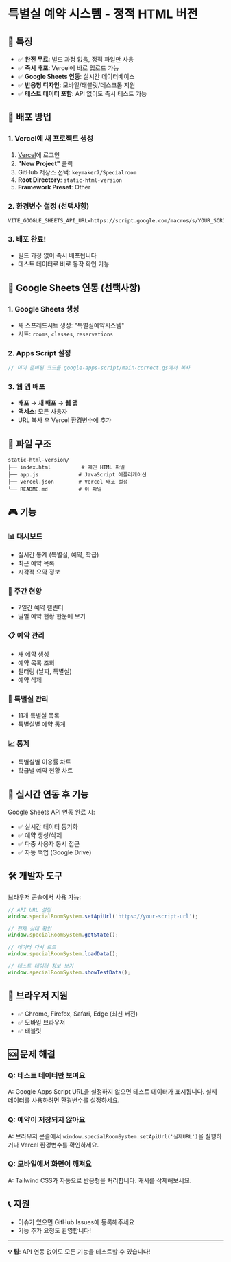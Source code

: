 # 특별실 예약 시스템 - 정적 HTML 버전

## 🎯 특징

- ✅ **완전 무료**: 빌드 과정 없음, 정적 파일만 사용
- ✅ **즉시 배포**: Vercel에 바로 업로드 가능
- ✅ **Google Sheets 연동**: 실시간 데이터베이스
- ✅ **반응형 디자인**: 모바일/태블릿/데스크톱 지원
- ✅ **테스트 데이터 포함**: API 없이도 즉시 테스트 가능

## 🚀 배포 방법

### 1. Vercel에 새 프로젝트 생성
1. [Vercel](https://vercel.com)에 로그인
2. **"New Project"** 클릭
3. GitHub 저장소 선택: `keymaker7/Specialroom`
4. **Root Directory**: `static-html-version`
5. **Framework Preset**: Other

### 2. 환경변수 설정 (선택사항)
```
VITE_GOOGLE_SHEETS_API_URL=https://script.google.com/macros/s/YOUR_SCRIPT_ID/exec
```

### 3. 배포 완료!
- 빌드 과정 없이 즉시 배포됩니다
- 테스트 데이터로 바로 동작 확인 가능

## 🔧 Google Sheets 연동 (선택사항)

### 1. Google Sheets 생성
- 새 스프레드시트 생성: "특별실예약시스템"
- 시트: `rooms`, `classes`, `reservations`

### 2. Apps Script 설정
```javascript
// 이미 준비된 코드를 google-apps-script/main-correct.gs에서 복사
```

### 3. 웹 앱 배포
- **배포** → **새 배포** → **웹 앱**
- **액세스**: 모든 사용자
- URL 복사 후 Vercel 환경변수에 추가

## 📁 파일 구조

```
static-html-version/
├── index.html          # 메인 HTML 파일
├── app.js             # JavaScript 애플리케이션
├── vercel.json        # Vercel 배포 설정
└── README.md          # 이 파일
```

## 🎮 기능

### 📊 대시보드
- 실시간 통계 (특별실, 예약, 학급)
- 최근 예약 목록
- 시각적 요약 정보

### 📅 주간 현황
- 7일간 예약 캘린더
- 일별 예약 현황 한눈에 보기

### 📋 예약 관리
- 새 예약 생성
- 예약 목록 조회
- 필터링 (날짜, 특별실)
- 예약 삭제

### 🏢 특별실 관리
- 11개 특별실 목록
- 특별실별 예약 통계

### 📈 통계
- 특별실별 이용률 차트
- 학급별 예약 현황 차트

## 🔗 실시간 연동 후 기능

Google Sheets API 연동 완료 시:
- ✅ 실시간 데이터 동기화
- ✅ 예약 생성/삭제
- ✅ 다중 사용자 동시 접근
- ✅ 자동 백업 (Google Drive)

## 🛠️ 개발자 도구

브라우저 콘솔에서 사용 가능:

```javascript
// API URL 설정
window.specialRoomSystem.setApiUrl('https://your-script-url');

// 현재 상태 확인
window.specialRoomSystem.getState();

// 데이터 다시 로드
window.specialRoomSystem.loadData();

// 테스트 데이터 정보 보기
window.specialRoomSystem.showTestData();
```

## 📱 브라우저 지원

- ✅ Chrome, Firefox, Safari, Edge (최신 버전)
- ✅ 모바일 브라우저
- ✅ 태블릿

## 🆘 문제 해결

### Q: 테스트 데이터만 보여요
A: Google Apps Script URL을 설정하지 않으면 테스트 데이터가 표시됩니다. 실제 데이터를 사용하려면 환경변수를 설정하세요.

### Q: 예약이 저장되지 않아요
A: 브라우저 콘솔에서 `window.specialRoomSystem.setApiUrl('실제URL')`을 실행하거나 Vercel 환경변수를 확인하세요.

### Q: 모바일에서 화면이 깨져요
A: Tailwind CSS가 자동으로 반응형을 처리합니다. 캐시를 삭제해보세요.

## 📞 지원

- 이슈가 있으면 GitHub Issues에 등록해주세요
- 기능 추가 요청도 환영합니다!

---

**💡 팁**: API 연동 없이도 모든 기능을 테스트할 수 있습니다! 